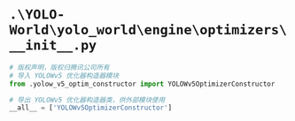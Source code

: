 # `.\YOLO-World\yolo_world\engine\optimizers\__init__.py`

```py
# 版权声明，版权归腾讯公司所有
# 导入 YOLOWv5 优化器构造器模块
from .yolow_v5_optim_constructor import YOLOWv5OptimizerConstructor

# 导出 YOLOWv5 优化器构造器类，供外部模块使用
__all__ = ['YOLOWv5OptimizerConstructor']
```